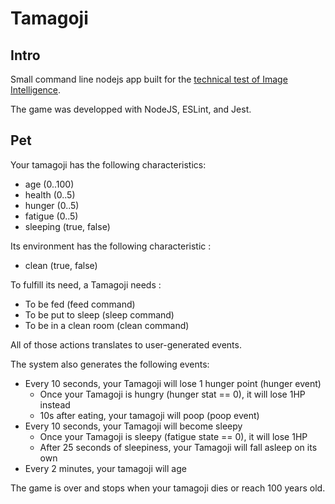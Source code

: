 # Tamagoji

## Intro 

Small command line nodejs app built for the [technical test of Image Intelligence](https://gist.github.com/davidvuong/90f8ac0916dd3e14fad014bc814614ff).

The game was developped with NodeJS, ESLint, and Jest.

## Pet

Your tamagoji has the following characteristics:

* age (0..100)
* health (0..5)
* hunger (0..5)
* fatigue (0..5)
* sleeping (true, false)

Its environment has the following characteristic : 

* clean (true, false)

To fulfill its need, a Tamagoji needs :

* To be fed (feed command)
* To be put to sleep (sleep command)
* To be in a clean room (clean command)

All of those actions translates to user-generated events.

The system also generates the following events: 

* Every 10 seconds, your Tamagoji will lose 1 hunger point (hunger event)
    * Once your Tamagoji is hungry (hunger stat == 0), it will lose 1HP instead
    * 10s after eating, your tamagoji will poop (poop event)
* Every 10 seconds, your Tamagoji will become sleepy
    * Once your Tamagoji is sleepy (fatigue state == 0), it will lose 1HP
    * After 25 seconds of sleepiness, your Tamagoji will fall asleep on its own
* Every 2 minutes, your tamagoji will age

The game is over and stops when your tamagoji dies or reach 100 years old.

